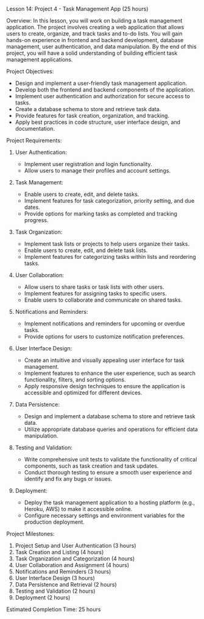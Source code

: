 Lesson 14: Project 4 - Task Management App (25 hours)

Overview:
In this lesson, you will work on building a task management application. The project involves creating a web application that allows users to create, organize, and track tasks and to-do lists. You will gain hands-on experience in frontend and backend development, database management, user authentication, and data manipulation. By the end of this project, you will have a solid understanding of building efficient task management applications.

Project Objectives:
- Design and implement a user-friendly task management application.
- Develop both the frontend and backend components of the application.
- Implement user authentication and authorization for secure access to tasks.
- Create a database schema to store and retrieve task data.
- Provide features for task creation, organization, and tracking.
- Apply best practices in code structure, user interface design, and documentation.

Project Requirements:
1. User Authentication:
   - Implement user registration and login functionality.
   - Allow users to manage their profiles and account settings.

2. Task Management:
   - Enable users to create, edit, and delete tasks.
   - Implement features for task categorization, priority setting, and due dates.
   - Provide options for marking tasks as completed and tracking progress.

3. Task Organization:
   - Implement task lists or projects to help users organize their tasks.
   - Enable users to create, edit, and delete task lists.
   - Implement features for categorizing tasks within lists and reordering tasks.

4. User Collaboration:
   - Allow users to share tasks or task lists with other users.
   - Implement features for assigning tasks to specific users.
   - Enable users to collaborate and communicate on shared tasks.

5. Notifications and Reminders:
   - Implement notifications and reminders for upcoming or overdue tasks.
   - Provide options for users to customize notification preferences.

6. User Interface Design:
   - Create an intuitive and visually appealing user interface for task management.
   - Implement features to enhance the user experience, such as search functionality, filters, and sorting options.
   - Apply responsive design techniques to ensure the application is accessible and optimized for different devices.

7. Data Persistence:
   - Design and implement a database schema to store and retrieve task data.
   - Utilize appropriate database queries and operations for efficient data manipulation.

8. Testing and Validation:
   - Write comprehensive unit tests to validate the functionality of critical components, such as task creation and task updates.
   - Conduct thorough testing to ensure a smooth user experience and identify and fix any bugs or issues.

9. Deployment:
   - Deploy the task management application to a hosting platform (e.g., Heroku, AWS) to make it accessible online.
   - Configure necessary settings and environment variables for the production deployment.

Project Milestones:
1. Project Setup and User Authentication (3 hours)
2. Task Creation and Listing (4 hours)
3. Task Organization and Categorization (4 hours)
4. User Collaboration and Assignment (4 hours)
5. Notifications and Reminders (3 hours)
6. User Interface Design (3 hours)
7. Data Persistence and Retrieval (2 hours)
8. Testing and Validation (2 hours)
9. Deployment (2 hours)

Estimated Completion Time: 25 hours